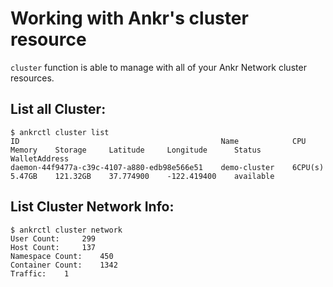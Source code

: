# Working with Ankr's cluster resource
`cluster` function is able to manage with all of your Ankr Network cluster resources. 

##  List all Cluster:

```
$ ankrctl cluster list
ID                                             Name            CPU        Memory    Storage     Latitude     Longitude      Status       WalletAddress
daemon-44f9477a-c39c-4107-a880-edb98e566e51    demo-cluster    6CPU(s)    5.47GB    121.32GB    37.774900    -122.419400    available
```

##  List Cluster Network Info:

```
$ ankrctl cluster network
User Count:		299
Host Count:		137
Namespace Count:	450
Container Count:	1342
Traffic:	1
```